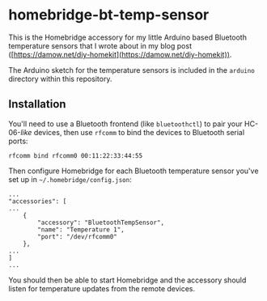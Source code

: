 # homebridge-bt-temp-sensor

This is the Homebridge accessory for my little Arduino based Bluetooth temperature sensors that I wrote about in my blog post ([https://damow.net/diy-homekit](https://damow.net/diy-homekit)).

The Arduino sketch for the temperature sensors is included in the `arduino` directory within this repository.

## Installation

You'll need to use a Bluetooth frontend (like `bluetoothctl`) to pair your HC-06-_like_ devices, then use `rfcomm` to bind the devices to Bluetooth serial ports:

	rfcomm bind rfcomm0 00:11:22:33:44:55

Then configure Homebridge for each Bluetooth temperature sensor you've set up in `~/.homebridge/config.json`:

	...
    "accessories": [
    ...
	    {
	        "accessory": "BluetoothTempSensor",
	        "name": "Temperature 1",
	        "port": "/dev/rfcomm0"
	    },
    ...
    ]
    ...

You should then be able to start Homebridge and the accessory should listen for temperature updates from the remote devices.
